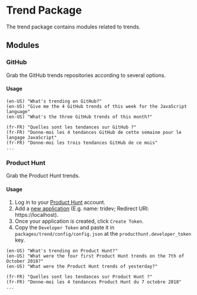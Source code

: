 # Trend Package

The trend package contains modules related to trends.

## Modules

### GitHub

Grab the GitHub trends repositories according to several options.

#### Usage

```
(en-US) "What's trending on GitHub?"
(en-US) "Give me the 4 GitHub trends of this week for the JavaScript language"
(en-US) "What's the three GitHub trends of this month?"

(fr-FR) "Quelles sont les tendances sur GitHub ?"
(fr-FR) "Donne-moi les 4 tendances GitHub de cette semaine pour le langage JavaScript"
(fr-FR) "Donne-moi les trois tendances GitHub de ce mois"
...
```

### Product Hunt

Grab the Product Hunt trends.

#### Usage

1. Log in to your [Product Hunt](https://www.producthunt.com/) account.
2. Add a [new application](https://www.producthunt.com/v1/oauth/applications) (E.g. name: tridev; Redirect URI: https://localhost).
3. Once your application is created, click `Create Token`.
4. Copy the `Developer Token` and paste it in `packages/trend/config/config.json` at the `producthunt.developer_token` key.

```
(en-US) "What's trending on Product Hunt?"
(en-US) "What were the four first Product Hunt trends on the 7th of October 2018?"
(en-US) "What were the Product Hunt trends of yesterday?"

(fr-FR) "Quelles sont les tendances sur Product Hunt ?"
(fr-FR) "Donne-moi les 4 tendances Product Hunt du 7 octobre 2018"
...
```
